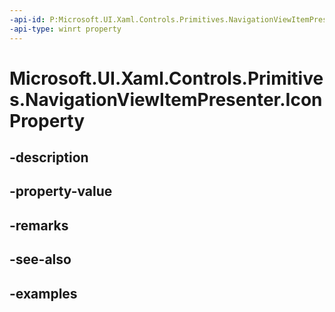 ```yaml
---
-api-id: P:Microsoft.UI.Xaml.Controls.Primitives.NavigationViewItemPresenter.IconProperty
-api-type: winrt property
---
```


<!-- Property syntax.
public DependencyProperty IconProperty { get; }
-->

# Microsoft.UI.Xaml.Controls.Primitives.NavigationViewItemPresenter.IconProperty

## -description

## -property-value

## -remarks

## -see-also

## -examples

